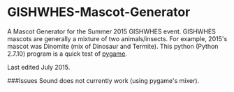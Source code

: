 # GISHWHES-Mascot-Generator
A Mascot Generator for the Summer 2015 GISHWHES event. GISHWHES mascots are generally a mixture of two animals/insects. For example, 2015's mascot was Dinomite (mix of Dinosaur and Termite).
This python (Python 2.7.10) program is a quick test of [pygame](http://pygame.org/hifi.html).

Last edited July 2015.

###Issues
Sound does not currently work (using pygame's mixer).
